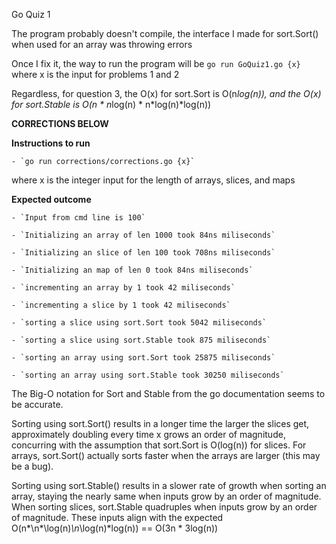 Go Quiz 1

The program probably doesn't compile, the interface I made for sort.Sort() when used for an array was throwing errors

Once I fix it, the way to run the program will be `go run GoQuiz1.go {x}` where x is the input for problems 1 and 2

Regardless, for question 3, the O(x) for sort.Sort is O(n*log(n)), and the O(x) for sort.Stable is O(n * n*log(n) * n*log(n)*log(n))

<b>CORRECTIONS BELOW</b>

<b>Instructions to run</b>

    - `go run corrections/corrections.go {x}` 

where x is the integer input for the length of arrays, slices, and maps


<b>Expected outcome</b>

    - `Input from cmd line is 100`

    - `Initializing an array of len 1000 took 84ns miliseconds`

    - `Initializing an slice of len 100 took 708ns miliseconds`

    - `Initializing an map of len 0 took 84ns miliseconds`

    - `incrementing an array by 1 took 42 miliseconds`

    - `incrementing a slice by 1 took 42 miliseconds`

    - `sorting a slice using sort.Sort took 5042 miliseconds`

    - `sorting a slice using sort.Stable took 875 miliseconds`

    - `sorting an array using sort.Sort took 25875 miliseconds`

    - `sorting an array using sort.Stable took 30250 miliseconds`


The Big-O notation for Sort and Stable from the go documentation seems to be accurate. 

Sorting using sort.Sort() results in a longer time the larger the slices get, approximately doubling every time x grows an order of magnitude, concurring with the assumption that sort.Sort is O(log(n)) for slices. For arrays, sort.Sort() actually sorts faster when the arrays are larger (this may be a bug). 

Sorting using sort.Stable() results in a slower rate of growth when sorting an array, staying the nearly same when inputs grow by an order of magnitude. When sorting slices, sort.Stable quadruples when inputs grow by an order of magnitude. These inputs align with the expected O(n*\n*\log(n)*\n*\log(n)*log(n)) == O(3n * 3log(n))
